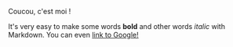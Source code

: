Coucou, c'est moi !

It's very easy to make some words **bold** and other words *italic* with Markdown. You can even [link to Google!](http://google.com)
